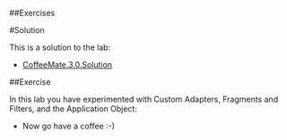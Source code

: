 ##Exercises

#Solution

This is a solution to the lab:

- [CoffeeMate.3.0.Solution](../archives/CoffeeMate.3.0.Solution.zip)

##Exercise

In this lab you have experimented with Custom Adapters, Fragments and Filters, and the Application Object:

- Now go have a coffee :-)



